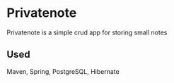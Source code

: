 # Privatenote

Privatenote is a simple crud app for storing small notes

## Used

Maven, Spring, PostgreSQL, Hibernate
